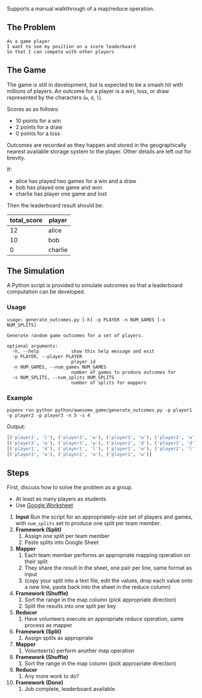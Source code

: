 Supports a manual walkthrough of a map/reduce operation.

## The Problem

```
As a game player
I want to see my position on a score leaderboard
So that I can compete with other players
```

## The Game

The game is still in development, but is expected to be a smash hit with millions of players.
An outcome for a player is a win, loss, or draw represented by the characters (`w`, `d`, `l`).

Scores as as follows:
- 10 points for a win
- 2 points for a draw
- 0 points for a loss

Outcomes are recorded as they happen and stored in the geographically nearest available storage system to the player.
Other details are left out for brevity.

If:
- alice has played two games for a win and a draw
- bob has played one game and won
- charlie has player one game and lost

Then the leaderboard result should be:

| total_score | player  |
|-------------|---------|
| 12          | alice   |
| 10          | bob     |
| 0           | charlie |

## The Simulation

A Python script is provided to simulate outcomes so that a leaderboard computation can be developed.

### Usage
```
usage: generate_outcomes.py [-h] -p PLAYER -n NUM_GAMES [-s NUM_SPLITS]

Generate random game outcomes for a set of players.

optional arguments:
  -h, --help            show this help message and exit
  -p PLAYER, --player PLAYER
                        player id
  -n NUM_GAMES, --num_games NUM_GAMES
                        number of games to produce outcomes for
  -s NUM_SPLITS, --num_splits NUM_SPLITS
                        number of splits for mappers
```

### Example
`pipenv run python python/awesome_game/generate_outcomes.py -p player1 -p player2 -p player3 -n 5 -s 4`


Output:
```python
[('player1', 'l'), ('player3', 'w'), ('player2', 'w'), ('player2', 'w')]
[('player3', 'w'), ('player3', 'w'), ('player2', 'd'), ('player3', 'd')]
[('player1', 'd'), ('player1', 'l'), ('player1', 'w'), ('player2', 'l')]
[('player3', 'w'), ('player2', 'w'), ('player1', 'w')]
```

## Steps

First, discuss how to solve the problem as a group.

- At least as many players as students
- Use [Google Worksheet](https://docs.google.com/spreadsheets/d/1j_HX9LwwB89io3GjaQupiSHoCr-h5ySkHJIbpFZochk/edit#gid=0)

1. **Input** Run the script for an appropriately-size set of players and games, with `num_splits` set to produce one split per team member.
2. **Framework (Split)**
    1. Assign one split per team member
    2. Paste splits into Google Sheet
3. **Mapper**
    1. Each team member performs an appropriate mapping operation on their split
    2. They share the result in the sheet, one pair per line, same format as input
    3. (copy your split into a text file, edit the values, drop each value onto a new line, paste back into the sheet in the reduce column)
4. **Framework (Shuffle)**
    1. Sort the range in the map column (pick appropriate direction)
    2. Split the results into one split per key
5. **Reducer**
    1. Have volunteers execute an appropriate reduce operation, same process as mapper
6. **Framework (Split)**
    1. Assign splits as appropriate
7. **Mapper**
    1. Volunteer(s) perform another map operation
8. **Framework (Shuffle)**
    1. Sort the range in the map column (pick appropriate direction)
9. **Reducer**
    1. Any more work to do?
10. **Framework (Done)** 
    1. Job complete, leaderboard available.

